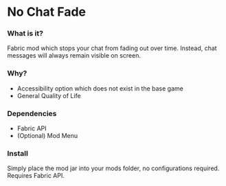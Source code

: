 # No Chat Fade

### What is it?
Fabric mod which stops your chat from fading out over time. Instead, chat messages will always remain visible on screen.

### Why?
- Accessibility option which does not exist in the base game
- General Quality of Life

### Dependencies
- Fabric API
- (Optional) Mod Menu

### Install
Simply place the mod jar into your mods folder, no configurations required. Requires Fabric API.
